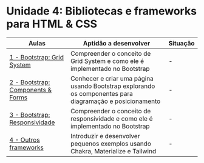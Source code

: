 # Unidade 4: Bibliotecas e frameworks para HTML & CSS

| Aulas                                     | Aptidão a desenvolver                                                                                    | Situação |
|-------------------------------------------|----------------------------------------------------------------------------------------------------------|----------|
| [1 - Bootstrap: Grid System](a01/)        | Compreender o conceito de Grid System e como ele é implementado no Bootstrap                             | -        |
| [2 - Bootstrap: Components & Forms](a02/) | Conhecer e criar uma página usando Bootstrap explorando os componentes para diagramação e posicionamento | -        |
| [3 - Bootstrap: Responsividade](a03/)     | Compreender o conceito de responsividade e como ele é implementado no Bootstrap                          | -        |
| [4 - Outros frameworks](a04/)             | Introduzir e desenvolver pequenos exemplos usando Chakra, Materialize e Tailwind                         | -        |
